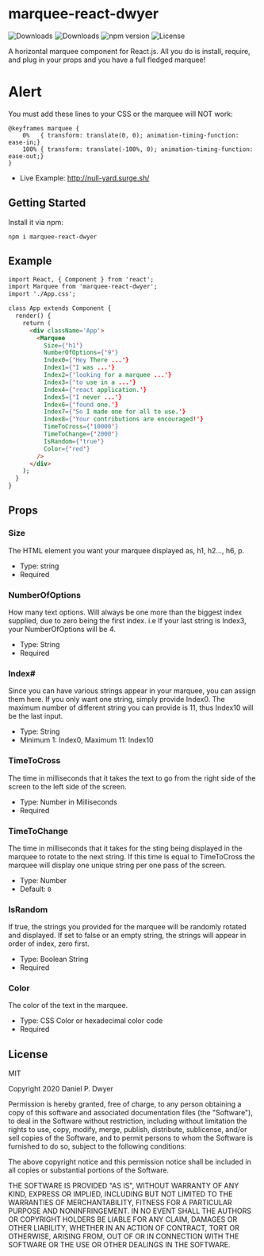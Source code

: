 # marquee-react-dwyer

![Downloads](https://img.shields.io/npm/dm/marquee-react-dwyer.svg)
![Downloads](https://img.shields.io/npm/dt/marquee-react-dwyer.svg)
![npm version](https://img.shields.io/npm/v/marquee-react-dwyer.svg)
![License](https://img.shields.io/npm/l/marquee-react-dwyer.svg)

A horizontal marquee component for React.js. All you do is install, require, and plug in your props and you have a full fledged marquee!

# Alert
You must add these lines to your CSS or the marquee will NOT work:
```shell
@keyframes marquee {
    0%   { transform: translate(0, 0); animation-timing-function: ease-in;}
    100% { transform: translate(-100%, 0); animation-timing-function: ease-out;}
}
```


- Live Example: http://null-yard.surge.sh/

## Getting Started

Install it via npm:

```shell
npm i marquee-react-dwyer
```


## Example

```html
import React, { Component } from 'react';
import Marquee from 'marquee-react-dwyer';
import './App.css';

class App extends Component {
  render() {
    return (
      <div className='App'>
        <Marquee
		  Size={'h1'}
		  NumberOfOptions={'9'}
		  Index0={'Hey There ...'}
		  Index1={'I was ...'}
		  Index2={'looking for a marquee ...'}
		  Index3={'to use in a ...'}
		  Index4={'react application.'}
		  Index5={'I never ...'}
		  Index6={'found one.'}
		  Index7={'So I made one for all to use.'}
		  Index8={'Your contributions are encouraged!'}
		  TimeToCross={'10000'}
		  TimeToChange={'2000'}
		  IsRandom={'true'}
		  Color={'red'}
		/>
      </div>
    );
  }
}
```

## Props

### Size
The HTML element you want your marquee displayed as, h1, h2..., h6, p.

- Type: string
- Required

### NumberOfOptions
How many text options. Will always be one more than the biggest index supplied, due to zero being the first index. i.e If your last string is Index3, your NumberOfOptions will be 4.

- Type: String
- Required

### Index#
Since you can have various strings appear in your marquee, you can assign them here. If you only want one string, simply provide Index0. The maximum number of different string you can provide is 11, thus Index10 will be the last input.

- Type: String
- Minimum 1: Index0, Maximum 11: Index10

### TimeToCross
The time in milliseconds that it takes the text to go from the right side of the screen to the left side of the screen.

- Type: Number in Milliseconds
- Required

### TimeToChange
The time in milliseconds that it takes for the sting being displayed in the marquee to rotate to the next string. If this time is equal to TimeToCross the marquee will display one unique string per one pass of the screen.

- Type: Number
- Default: `0`


### IsRandom
If true, the strings you provided for the marquee will be randomly rotated and displayed. If set to false or an empty string, the strings will appear in order of index, zero first.

- Type: Boolean String
- Required

### Color
The color of the text in the marquee.

- Type: CSS Color or hexadecimal color code
- Required

## License

MIT

Copyright 2020 Daniel P. Dwyer

Permission is hereby granted, free of charge, to any person obtaining a copy of this software and associated documentation files (the "Software"), to deal in the Software without restriction, including without limitation the rights to use, copy, modify, merge, publish, distribute, sublicense, and/or sell copies of the Software, and to permit persons to whom the Software is furnished to do so, subject to the following conditions:

The above copyright notice and this permission notice shall be included in all copies or substantial portions of the Software.

THE SOFTWARE IS PROVIDED "AS IS", WITHOUT WARRANTY OF ANY KIND, EXPRESS OR IMPLIED, INCLUDING BUT NOT LIMITED TO THE WARRANTIES OF MERCHANTABILITY, FITNESS FOR A PARTICULAR PURPOSE AND NONINFRINGEMENT. IN NO EVENT SHALL THE AUTHORS OR COPYRIGHT HOLDERS BE LIABLE FOR ANY CLAIM, DAMAGES OR OTHER LIABILITY, WHETHER IN AN ACTION OF CONTRACT, TORT OR OTHERWISE, ARISING FROM, OUT OF OR IN CONNECTION WITH THE SOFTWARE OR THE USE OR OTHER DEALINGS IN THE SOFTWARE.
